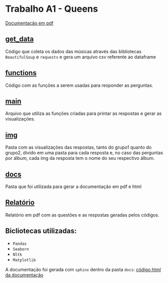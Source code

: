 # Trabalho A1 - Queens

[Documentação em pdf](https://drive.google.com/file/d/1OnnlZoseUbZCGAAtktUhbD7lCFPu0VUJ/view?usp=sharing)

## [get_data](get_data.py)
Código que coleta os dados das músicas através das bibliotecas ``BeautifulSoup`` e ``requests`` e gera um arquivo csv referente ao dataframe

## [functions](functions.py)

Código com as funções a serem usadas para responder as perguntas.

## [main](main.py)
Arquivo que utiliza as funções criadas para printar as respostas e gerar as visualizações.

## [img](img)
Pasta com as visualizações das respostas, tanto do grupo1 quanto do grupo2, divido em uma pasta para cada resposta e, no caso das perguntas por álbum, cada img da resposta tem o nome do seu respectivo álbum.

## [docs](docs)

Pasta que foi utilizada para gerar a documentação em pdf e html

## [Relatório](relatorio.pdf)

Relatório em pdf com as questões e as respostas geradas pelos códigos.

## Bicliotecas utilizadas:
- ``Pandas``
- ``Seaborn``
- ``Nltk``
- ``Matplotlib``

A documentação foi gerada com ``sphinx`` dentro da pasta `docs`: [código html da documentação](docs/_build/html/index.html)

